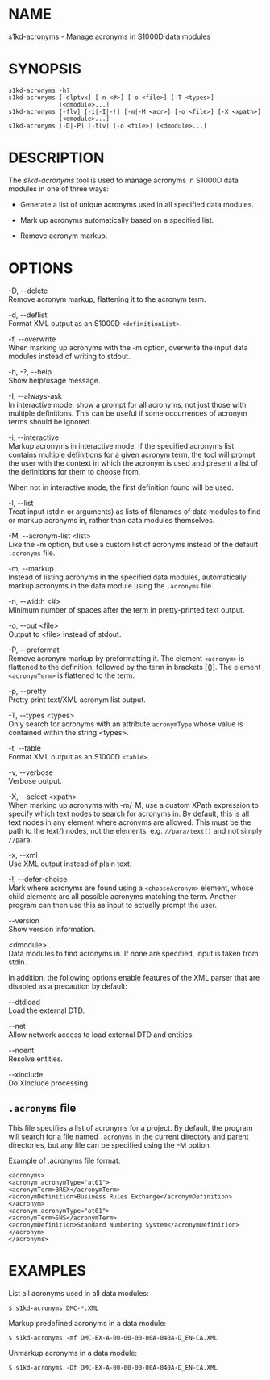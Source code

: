 NAME
====

s1kd-acronyms - Manage acronyms in S1000D data modules

SYNOPSIS
========

    s1kd-acronyms -h?
    s1kd-acronyms [-dlptvx] [-n <#>] [-o <file>] [-T <types>]
                  [<dmodule>...]
    s1kd-acronyms [-flv] [-i|-I|-!] [-m|-M <acr>] [-o <file>] [-X <xpath>]
                  [<dmodule>...]
    s1kd-acronyms [-D|-P] [-flv] [-o <file>] [<dmodule>...]

DESCRIPTION
===========

The *s1kd-acronyms* tool is used to manage acronyms in S1000D data
modules in one of three ways:

-   Generate a list of unique acronyms used in all specified data
    modules.

-   Mark up acronyms automatically based on a specified list.

-   Remove acronym markup.

OPTIONS
=======

-D, --delete  
Remove acronym markup, flattening it to the acronym term.

-d, --deflist  
Format XML output as an S1000D `<definitionList>`.

-f, --overwrite  
When marking up acronyms with the -m option, overwrite the input data
modules instead of writing to stdout.

-h, -?, --help  
Show help/usage message.

-I, --always-ask  
In interactive mode, show a prompt for all acronyms, not just those with
multiple definitions. This can be useful if some occurrences of acronym
terms should be ignored.

-i, --interactive  
Markup acronyms in interactive mode. If the specified acronyms list
contains multiple definitions for a given acronym term, the tool will
prompt the user with the context in which the acronym is used and
present a list of the definitions for them to choose from.

When not in interactive mode, the first definition found will be used.

-l, --list  
Treat input (stdin or arguments) as lists of filenames of data modules
to find or markup acronyms in, rather than data modules themselves.

-M, --acronym-list &lt;list&gt;  
Like the -m option, but use a custom list of acronyms instead of the
default `.acronyms` file.

-m, --markup  
Instead of listing acronyms in the specified data modules, automatically
markup acronyms in the data module using the `.acronyms` file.

-n, --width &lt;\#&gt;  
Minimum number of spaces after the term in pretty-printed text output.

-o, --out &lt;file&gt;  
Output to &lt;file&gt; instead of stdout.

-P, --preformat  
Remove acronym markup by preformatting it. The element `<acronym>` is
flattened to the definition, followed by the term in brackets \[()\].
The element `<acronymTerm>` is flattened to the term.

-p, --pretty  
Pretty print text/XML acronym list output.

-T, --types &lt;types&gt;  
Only search for acronyms with an attribute `acronymType` whose value is
contained within the string &lt;types&gt;.

-t, --table  
Format XML output as an S1000D `<table>`.

-v, --verbose  
Verbose output.

-X, --select &lt;xpath&gt;  
When marking up acronyms with -m/-M, use a custom XPath expression to
specify which text nodes to search for acronyms in. By default, this is
all text nodes in any element where acronyms are allowed. This must be
the path to the text() nodes, not the elements, e.g. `//para/text()` and
not simply `//para`.

-x, --xml  
Use XML output instead of plain text.

-!, --defer-choice  
Mark where acronyms are found using a `<chooseAcronym>` element, whose
child elements are all possible acronyms matching the term. Another
program can then use this as input to actually prompt the user.

--version  
Show version information.

&lt;dmodule&gt;...  
Data modules to find acronyms in. If none are specified, input is taken
from stdin.

In addition, the following options enable features of the XML parser
that are disabled as a precaution by default:

--dtdload  
Load the external DTD.

--net  
Allow network access to load external DTD and entities.

--noent  
Resolve entities.

--xinclude  
Do XInclude processing.

`.acronyms` file
----------------

This file specifies a list of acronyms for a project. By default, the
program will search for a file named `.acronyms` in the current
directory and parent directories, but any file can be specified using
the -M option.

Example of .acronyms file format:

    <acronyms>
    <acronym acronymType="at01">
    <acronymTerm>BREX</acronymTerm>
    <acronymDefinition>Business Rules Exchange</acronymDefinition>
    </acronym>
    <acronym acronymType="at01">
    <acronymTerm>SNS</acronymTerm>
    <acronymDefinition>Standard Numbering System</acronymDefinition>
    </acronym>
    </acronyms>

EXAMPLES
========

List all acronyms used in all data modules:

    $ s1kd-acronyms DMC-*.XML

Markup predefined acronyms in a data module:

    $ s1kd-acronyms -mf DMC-EX-A-00-00-00-00A-040A-D_EN-CA.XML

Unmarkup acronyms in a data module:

    $ s1kd-acronyms -Df DMC-EX-A-00-00-00-00A-040A-D_EN-CA.XML
